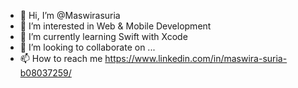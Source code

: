 - 👋 Hi, I’m @Maswirasuria
- 👀 I’m interested in Web & Mobile Development
- 🌱 I’m currently learning Swift with Xcode
- 💞️ I’m looking to collaborate on ...
- 📫 How to reach me https://www.linkedin.com/in/maswira-suria-b08037259/

<!---
Maswirasuria/Maswirasuria is a ✨ special ✨ repository because its `README.md` (this file) appears on your GitHub profile.
You can click the Preview link to take a look at your changes.
--->
